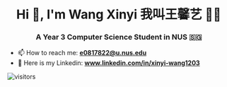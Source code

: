 
<h1 align="center">Hi 👋, I'm Wang Xinyi 我叫王馨艺 🧚‍♀️</h1>
<h3 align="center">A Year 3 Computer Science Student in NUS 🇸🇬</h3>

- 📫 How to reach me:  **e0817822@u.nus.edu**
- 🔗 Here is my Linkedin: **www.linkedin.com/in/xinyi-wang1203**


![visitors](https://visitor-badge.laobi.icu/badge?page_id=wxy1203)

